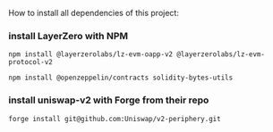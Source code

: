 
How to install all dependencies of this project:

### install LayerZero with NPM
`npm install @layerzerolabs/lz-evm-oapp-v2 @layerzerolabs/lz-evm-protocol-v2`

`npm install @openzeppelin/contracts solidity-bytes-utils`

### install uniswap-v2 with Forge from their repo
`forge install git@github.com:Uniswap/v2-periphery.git`
